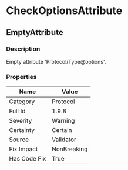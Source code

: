 ﻿---  
uid: Validator_1_9_8  
---

# CheckOptionsAttribute

## EmptyAttribute

### Description

Empty attribute 'Protocol\/Type@options'.

### Properties

| Name         | Value       |
| ------------ | ----------- |
| Category     | Protocol    |
| Full Id      | 1.9.8       |
| Severity     | Warning     |
| Certainty    | Certain     |
| Source       | Validator   |
| Fix Impact   | NonBreaking |
| Has Code Fix | True        |
